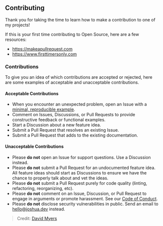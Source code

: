 ## Contributing

Thank you for taking the time to learn how to make a contribution to one of my projects!

If this is your first time contributing to Open Source, here are a few resources:

- https://makeapullrequest.com
- https://www.firsttimersonly.com

### Contributions

To give you an idea of which contributions are accepted or rejected, here are some examples of
acceptable and unacceptable contributions.

#### Acceptable Contributions

- When you encounter an unexpected problem, open an Issue with a
  [minimal, reproducible example](https://stackoverflow.com/help/minimal-reproducible-example).
- Comment on Issues, Discussions, or Pull Requests to provide constructive feedback or functional
  examples.
- Start a Discussion about a new feature idea.
- Submit a Pull Request that resolves an existing Issue.
- Submit a Pull Request that adds to the existing documentation.

#### Unacceptable Contributions

- Please **do not** open an Issue for support questions. Use a Discussion instead.
- Please **do not** submit a Pull Request for an undocumented feature idea. All feature ideas should
  start as Discussions to ensure we have the chance to properly talk about and vet the ideas.
- Please **do not** submit a Pull Request purely for code quality (linting, refactoring, reorganizing,
  etc).
- Please **do not** comment on an Issue, Discussion, or Pull Request to engage in arguments or promote
  harassment. See our [Code of Conduct](https://github.com/darkobits/.github/blob/main/CODE_OF_CONDUCT.md).
- Please **do not** disclose security vulnerabilities in public. Send an email to
  [hello@joshua.dev](mailto:hello@joshua.dev) instead.

> Credit: [David Myers](https://github.com/davidmyersdev/.github/blob/main/CONTRIBUTING.md)
